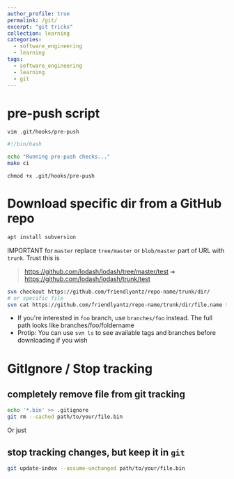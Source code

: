 ```yaml
---
author_profile: true
permalink: /git/
excerpt: "git tricks"
collection: learning
categories:
  - software_engineering
  - learning
tags:
  - software_engineering
  - learning
  - git
---
```


# pre-push script

```
vim .git/hooks/pre-push
```

```sh
#!/bin/bash

echo "Running pre-push checks..."
make ci
```

```
chmod +x .git/hooks/pre-push
```

# Download specific dir from a GitHub repo

```sh
apt install subversion
```

IMPORTANT for `master` replace `tree/master` or `blob/master` part of URL with `trunk`. Trust this is 

> https://github.com/lodash/lodash/tree/master/test ➜
> https://github.com/lodash/lodash/trunk/test

```sh
svn checkout https://github.com/friendlyantz/repo-name/trunk/dir/
# or specific file
svn cat https://github.com/friendlyantz/repo-name/trunk/dir/file.name > file.name
```

- If you're interested in `foo` branch, use `branches/foo` instead. The full path looks like branches/foo/foldername
- Protip: You can use `svn ls` to see available tags and branches before downloading if you wish

# GitIgnore / Stop tracking

## completely remove file from git tracking
```sh
echo '*.bin' >> .gitignore
git rm --cached path/to/your/file.bin
```

Or just 
## stop tracking changes, but keep it in `git`
```sh
git update-index --assume-unchanged path/to/your/file.bin
```


